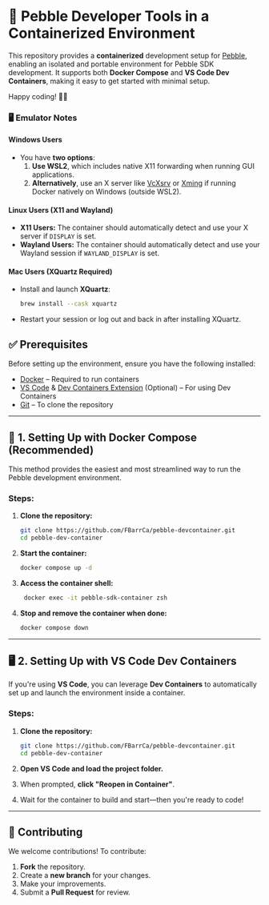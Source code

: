 # 🚀 Pebble Developer Tools in a Containerized Environment

This repository provides a **containerized** development setup for [Pebble](https://rebble.io/), enabling an isolated and portable environment for Pebble SDK development. It supports both **Docker Compose** and **VS Code Dev Containers**, making it easy to get started with minimal setup.

Happy coding! 🚀🎉

### 🖥️ Emulator Notes

#### **Windows Users**

- You have **two options**:
  1. **Use WSL2**, which includes native X11 forwarding when running GUI applications.
  2. **Alternatively**, use an X server like [VcXsrv](https://sourceforge.net/projects/vcxsrv/) or [Xming](https://sourceforge.net/projects/xming/) if running Docker natively on Windows (outside WSL2).

#### **Linux Users (X11 and Wayland)**

- **X11 Users:** The container should automatically detect and use your X server if `DISPLAY` is set.
- **Wayland Users:** The container should automatically detect and use your Wayland session if `WAYLAND_DISPLAY` is set.

#### **Mac Users (XQuartz Required)**

- Install and launch **XQuartz**:
  ```sh
  brew install --cask xquartz
  ```
- Restart your session or log out and back in after installing XQuartz.

## ✅ Prerequisites

Before setting up the environment, ensure you have the following installed:

- [Docker](https://www.docker.com/) – Required to run containers
- [VS Code](https://code.visualstudio.com/) & [Dev Containers Extension](https://marketplace.visualstudio.com/items?itemName=ms-vscode-remote.remote-containers) (Optional) – For using Dev Containers
- [Git](https://git-scm.com/) – To clone the repository

---

## 🚀 1. Setting Up with Docker Compose (Recommended)

This method provides the easiest and most streamlined way to run the Pebble development environment.

### **Steps:**

1. **Clone the repository:**

   ```sh
   git clone https://github.com/FBarrCa/pebble-devcontainer.git
   cd pebble-dev-container
   ```

2. **Start the container:**

   ```sh
   docker compose up -d
   ```

3. **Access the container shell:**

   ```sh
    docker exec -it pebble-sdk-container zsh
   ```

4. **Stop and remove the container when done:**
   ```sh
   docker compose down
   ```

---

## 🖥️ 2. Setting Up with VS Code Dev Containers

If you're using **VS Code**, you can leverage **Dev Containers** to automatically set up and launch the environment inside a container.

### **Steps:**

1. **Clone the repository:**

   ```sh
   git clone https://github.com/FBarrCa/pebble-devcontainer.git
   cd pebble-dev-container
   ```

2. **Open VS Code and load the project folder.**

3. When prompted, **click "Reopen in Container"**.

4. Wait for the container to build and start—then you're ready to code!

---

## 🤝 Contributing

We welcome contributions! To contribute:

1. **Fork** the repository.
2. Create a **new branch** for your changes.
3. Make your improvements.
4. Submit a **Pull Request** for review.
